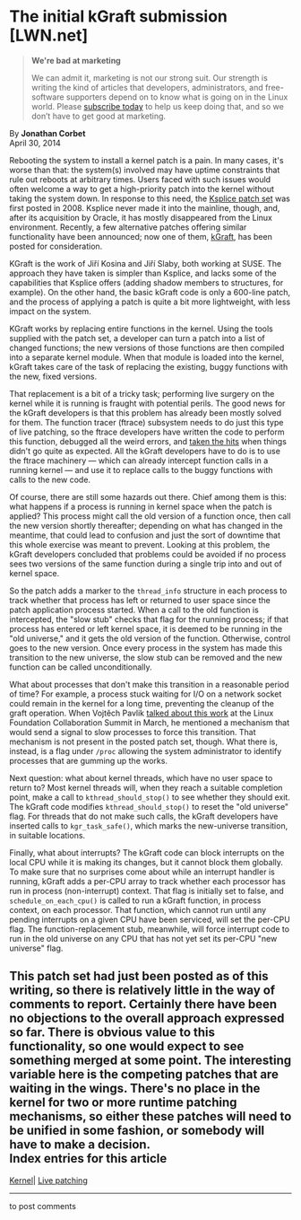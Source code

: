 # The initial kGraft submission [LWN.net]

> **We're bad at marketing**
> 
> We can admit it, marketing is not our strong suit. Our strength is writing the kind of articles that developers, administrators, and free-software supporters depend on to know what is going on in the Linux world. Please [subscribe today](/Promo/nsn-bad/subscribe) to help us keep doing that, and so we don’t have to get good at marketing. 

By **Jonathan Corbet**  
April 30, 2014 

Rebooting the system to install a kernel patch is a pain. In many cases, it's worse than that: the system(s) involved may have uptime constraints that rule out reboots at arbitrary times. Users faced with such issues would often welcome a way to get a high-priority patch into the kernel without taking the system down. In response to this need, the [Ksplice patch set](/Articles/280058/) was first posted in 2008. Ksplice never made it into the mainline, though, and, after its acquisition by Oracle, it has mostly disappeared from the Linux environment. Recently, a few alternative patches offering similar functionality have been announced; now one of them, [kGraft](/Articles/596776/), has been posted for consideration. 

KGraft is the work of Jiří Kosina and Jiří Slaby, both working at SUSE. The approach they have taken is simpler than Ksplice, and lacks some of the capabilities that Ksplice offers (adding shadow members to structures, for example). On the other hand, the basic kGraft code is only a 600-line patch, and the process of applying a patch is quite a bit more lightweight, with less impact on the system. 

KGraft works by replacing entire functions in the kernel. Using the tools supplied with the patch set, a developer can turn a patch into a list of changed functions; the new versions of those functions are then compiled into a separate kernel module. When that module is loaded into the kernel, kGraft takes care of the task of replacing the existing, buggy functions with the new, fixed versions. 

That replacement is a bit of a tricky task; performing live surgery on the kernel while it is running is fraught with potential perils. The good news for the kGraft developers is that this problem has already been mostly solved for them. The function tracer (ftrace) subsystem needs to do just this type of live patching, so the ftrace developers have written the code to perform this function, debugged all the weird errors, and [taken the hits](/Articles/304105/) when things didn't go quite as expected. All the kGraft developers have to do is to use the ftrace machinery — which can already intercept function calls in a running kernel — and use it to replace calls to the buggy functions with calls to the new code. 

Of course, there are still some hazards out there. Chief among them is this: what happens if a process is running in kernel space when the patch is applied? This process might call the old version of a function once, then call the new version shortly thereafter; depending on what has changed in the meantime, that could lead to confusion and just the sort of downtime that this whole exercise was meant to prevent. Looking at this problem, the kGraft developers concluded that problems could be avoided if no process sees two versions of the same function during a single trip into and out of kernel space. 

So the patch adds a marker to the `thread_info` structure in each process to track whether that process has left or returned to user space since the patch application process started. When a call to the old function is intercepted, the "slow stub" checks that flag for the running process; if that process has entered or left kernel space, it is deemed to be running in the "old universe," and it gets the old version of the function. Otherwise, control goes to the new version. Once every process in the system has made this transition to the new universe, the slow stub can be removed and the new function can be called unconditionally. 

What about processes that don't make this transition in a reasonable period of time? For example, a process stuck waiting for I/O on a network socket could remain in the kernel for a long time, preventing the cleanup of the graft operation. When Vojtěch Pavlik [talked about this work](http://collaborationsummit2014.sched.org/event/0d798ed17bfaa0361d0aec63f2331c8d) at the Linux Foundation Collaboration Summit in March, he mentioned a mechanism that would send a signal to slow processes to force this transition. That mechanism is not present in the posted patch set, though. What there is, instead, is a flag under `/proc` allowing the system administrator to identify processes that are gumming up the works. 

Next question: what about kernel threads, which have no user space to return to? Most kernel threads will, when they reach a suitable completion point, make a call to `kthread_should_stop()` to see whether they should exit. The kGraft code modifies `kthread_should_stop()` to reset the "old universe" flag. For threads that do not make such calls, the kGraft developers have inserted calls to `kgr_task_safe()`, which marks the new-universe transition, in suitable locations. 

Finally, what about interrupts? The kGraft code can block interrupts on the local CPU while it is making its changes, but it cannot block them globally. To make sure that no surprises come about while an interrupt handler is running, kGraft adds a per-CPU array to track whether each processor has run in process (non-interrupt) context. That flag is initially set to false, and `schedule_on_each_cpu()` is called to run a kGraft function, in process context, on each processor. That function, which cannot run until any pending interrupts on a given CPU have been serviced, will set the per-CPU flag. The function-replacement stub, meanwhile, will force interrupt code to run in the old universe on any CPU that has not yet set its per-CPU "new universe" flag. 

This patch set had just been posted as of this writing, so there is relatively little in the way of comments to report. Certainly there have been no objections to the overall approach expressed so far. There is obvious value to this functionality, so one would expect to see something merged at some point. The interesting variable here is the competing patches that are waiting in the wings. There's no place in the kernel for two or more runtime patching mechanisms, so either these patches will need to be unified in some fashion, or somebody will have to make a decision.  
Index entries for this article  
---  
[Kernel](/Kernel/Index)| [Live patching](/Kernel/Index#Live_patching)  
  


* * *

to post comments 
